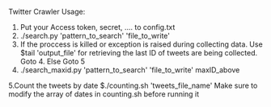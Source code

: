 Twitter Crawler
Usage:
1. Put your Access token, secret, .... to config.txt
2. ./search.py 'pattern_to_search' 'file_to_write'
3. If the proccess is killed or exception is raised during collecting data. Use $tail 'output_file' for retrieving the last ID of tweets are being collected. Goto 4. Else Goto 5
4. ./search_maxid.py 'pattern_to_search' 'file_to_write' maxID_above

5.Count the tweets by date
$./counting.sh 'tweets_file_name'
Make sure to modify the array of dates in counting.sh before running it


